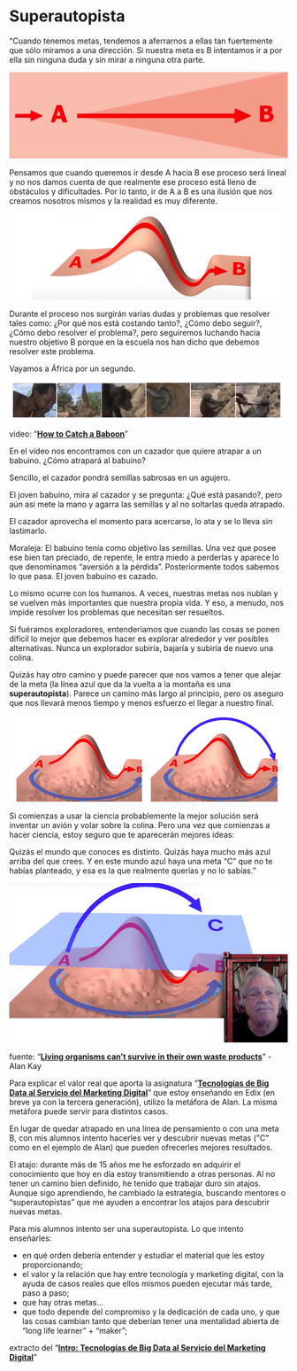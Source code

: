 # **Superautopista**

“Cuando tenemos metas, tendemos a aferrarnos a ellas tan fuertemente que sólo miramos a una dirección. Si nuestra meta es B intentamos ir a por ella sin ninguna duda y sin mirar a ninguna otra parte. 

![image01](/superautopista/images/image01.jpg?raw=true)

Pensamos que cuando queremos ir desde A hacia B ese proceso será lineal y no nos damos cuenta de que realmente ese proceso está lleno de obstáculos y dificultades. Por lo tanto, ir de A a B es una ilusión que nos creamos nosotros mismos y la realidad es muy diferente.

![image02](/superautopista/images/image02.jpg?raw=true)

Durante el proceso nos surgirán varias dudas y problemas que resolver tales como: ¿Por qué nos está costando tanto?, ¿Cómo debo seguir?, ¿Cómo debo resolver el problema?, pero seguiremos luchando hacia nuestro objetivo B porque en la escuela nos han dicho que debemos resolver este problema.

Vayamos a África por un segundo.

![image03](/superautopista/images/image03.jpg?raw=true)

video: “**[How to Catch a Baboon](https://www.youtube.com/watch?v=ctol7JwpcuQ&t=3s)**”

En el vídeo nos encontramos con un cazador que quiere atrapar a un babuino. ¿Cómo atrapará al babuino?

Sencillo, el cazador pondrá semillas sabrosas en un agujero.

El joven babuino, mira al cazador y se pregunta: ¿Qué está pasando?, pero aún así mete la mano y agarra las semillas y al no soltarlas queda atrapado.

El cazador aprovecha el momento para acercarse, lo ata y se lo lleva sin lastimarlo.

Moraleja: El babuino tenía como objetivo las semillas. Una vez que posee ese bien tan preciado, de repente, le entra miedo a perderlas y aparece lo que denominamos “aversión a la pérdida”. Posteriormente todos sabemos lo que pasa. El joven babuino es cazado.

Lo mismo ocurre con los humanos. A veces, nuestras metas nos nublan y se vuelven más importantes que nuestra propia vida. Y eso, a menudo, nos impide resolver los problemas que necesitan ser resueltos.

Si fuéramos exploradores, entenderíamos que cuando las cosas se ponen difícil lo mejor que debemos hacer es explorar alrededor y ver posibles alternativas. Nunca un explorador subiría, bajaría y subiría de nuevo una colina.

Quizás hay otro camino y puede parecer que nos vamos a tener que alejar de la meta (la línea azul que da la vuelta a la montaña es una **superautopista**). Parece un camino más largo al principio, pero os aseguro que nos llevará menos tiempo y menos esfuerzo el llegar a nuestro final.


![image04](/superautopista/images/image04.jpg?raw=true)

Si comienzas a usar la ciencia probablemente la mejor solución será inventar un avión y volar sobre la colina. Pero una vez que comienzas a hacer ciencia, estoy seguro que te aparecerán mejores ideas:

Quizás el mundo que conoces es distinto. Quizás haya mucho más azul arriba del que crees. Y en este mundo azul haya una meta “C” que no te habías planteado, y esa es la que realmente querías y no lo sabías.”

![image05](/superautopista/images/image05.jpg?raw=true)


fuente: “**[Living organisms can’t survive in their own waste products](https://www.youtube.com/watch?v=kgmAwnNxdgw)**” - Alan Kay



Para explicar el valor real que aporta la asignatura “**[Tecnologías de Big Data al Servicio del Marketing Digital](https://www.edix.com/es/carreras/carreras-growth-marketing/)**” que estoy enseñando en Edix (en breve ya con la tercera generación), utilizo la metáfora de Alan. La misma metáfora puede servir para distintos casos. 

En lugar de quedar atrapado en una línea de pensamiento o con una meta B, con mis alumnos intento hacerles ver y descubrir nuevas metas ("C" como en el ejemplo de Alan) que pueden ofrecerles mejores resultados. 

El atajo: durante más de 15 años me he esforzado en adquirir el conocimiento que hoy en día estoy transmitiendo a otras personas. Al no tener un camino bien definido, he tenido que trabajar duro sin atajos. Aunque sigo aprendiendo, he cambiado la estrategia, buscando mentores o “superautopistas” que me ayuden a encontrar los atajos para descubrir nuevas metas.

Para mis alumnos intento ser una superautopista. Lo que intento enseñarles:
* en qué orden debería entender y estudiar el material que les estoy proporcionando;
* el valor y la relación que hay entre tecnología y marketing digital, con la ayuda de casos reales que ellos mismos pueden ejecutar más tarde, paso a paso;
* que hay otras metas...
* que todo depende del compromiso y la dedicación de cada uno, y que las cosas cambian tanto que deberían tener una mentalidad abierta de “long life learner” + “maker”;  


extracto del “**[Intro: Tecnologías de Big Data al Servicio del Marketing Digital](https://www.edix.com/es/carreras/carreras-growth-marketing/)**”
